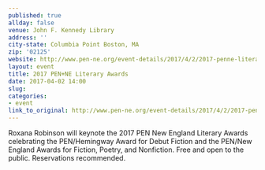```yaml
---
published: true
allday: false
venue: John F. Kennedy Library
address: ''
city-state: Columbia Point Boston, MA
zip: '02125'
website: http://www.pen-ne.org/event-details/2017/4/2/2017-penne-literary-awards
layout: event
title: 2017 PEN+NE Literary Awards
date: 2017-04-02 14:00
slug: 
categories:
- event
link_to_original: http://www.pen-ne.org/event-details/2017/4/2/2017-penne-literary-awards
---
```



Roxana Robinson will keynote the 2017 PEN New England Literary Awards celebrating the PEN/Hemingway Award for Debut Fiction and the PEN/New England Awards for Fiction, Poetry, and Nonfiction. Free and open to the public. Reservations recommended.